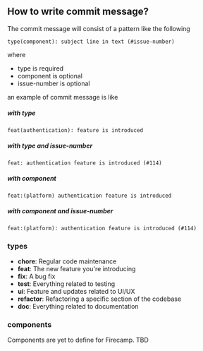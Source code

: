 ## How to write commit message?

The commit message will consist of a pattern like the following

`type(component): subject line in text (#issue-number)`

where 
- type is required
- component is optional
- issue-number is optional

an example of commit message is like

##### with type 
```text
feat(authentication): feature is introduced
```

##### with type and issue-number
```text
feat: authentication feature is introduced (#114)
```

##### with component
```text
feat:(platform) authentication feature is introduced
```

##### with component and issue-number
```text
feat:(platform): authentication feature is introduced (#114)
```


### types
- **chore**: Regular code maintenance
- **feat**: The new feature you're introducing
- **fix**: A bug fix
- **test**: Everything related to testing
- **ui**: Feature and updates related to UI/UX
- **refactor**: Refactoring a specific section of the codebase
- **doc**: Everything related to documentation

### components
Components are yet to define for Firecamp. TBD
